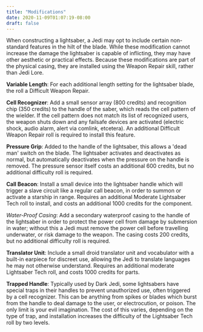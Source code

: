 ```yaml
---
title: "Modifications"
date: 2020-11-09T01:07:19-08:00
draft: false
---
```


When constructing a lightsaber, a Jedi may opt to include certain non-standard features in the hilt of the blade. While these modification cannot increase the damage the lightsaber is capable of inflicting, they may have other aesthetic or practical effects. Because these modifications are part of the physical casing, they are installed using the Weapon Repair skill, rather than Jedi Lore.

**Variable Length**: For each additional length setting for the lightsaber blade, the roll a Difficult Weapon Repair.

**Cell Recognizer**: Add a small sensor array (800 credits) and recognition chip (350 credits) to the handle of the saber, which reads the cell pattern of the wielder. If the cell pattern does not match its list of recognized users, the weapon shuts down and any failsafe devices are activated (electric shock, audio alarm, alert via comlink, etcetera). An additional Difficult Weapon Repair roll is required to install this feature.

**Pressure Grip**: Added to the handle of the lightsaber, this allows a 'dead man' switch on the blade. The lightsaber activates and deactivates as normal, but automatically deactivates when the pressure on the handle is removed. The pressure sensor itself costs an additional 600 credits, but no additional difficulty roll is required.

**Call Beacon**: Install a small device into the lightsaber handle which will trigger a slave circuit like a regular call beacon, in order to summon or activate a starship in range. Requires an additional Moderate Lightsaber Tech roll to install, and costs an additional 1000 credits for the component.

*Water-Proof Casing*: Add a secondary waterproof casing to the handle of the lightsaber in order to protect the power cell from damage by submersion in water; without this a Jedi must remove the power cell before travelling underwater, or risk damage to the weapon. The casing costs 200 credits, but no additional difficulty roll is required.

**Translator Unit**: Include a small droid translator unit and vocabulator with a built-in earpiece for discreet use, allowing the Jedi to translate languages he may not otherwise understand. Requires an additional moderate Lightsaber Tech roll, and costs 1000 credits for parts.

**Trapped Handle**: Typically used by Dark Jedi, some lightsabers have special traps in their handles to prevent unauthorized use, often triggered by a cell recognizer. This can be anything from spikes or blades which burst from the handle to deal damage to the user, or electrocution, or poison. The only limit is your evil imagination. The cost of this varies, depending on the type of trap, and installation increases the difficulty of the Lightsaber Tech roll by two levels.